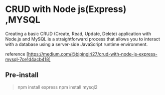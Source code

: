 # CRUD with Node js(Express) ,MYSQL

Creating a basic CRUD (Create, Read, Update, Delete) application with Node.js and MySQL is a straightforward process that allows you to interact with a database using a server-side JavaScript runtime environment.

reference [https://medium.com/@bipingiri27/crud-with-node-js-express-mysql-7ce1d4acb418]

## Pre-install
> npm install express
> npm install mysql2
